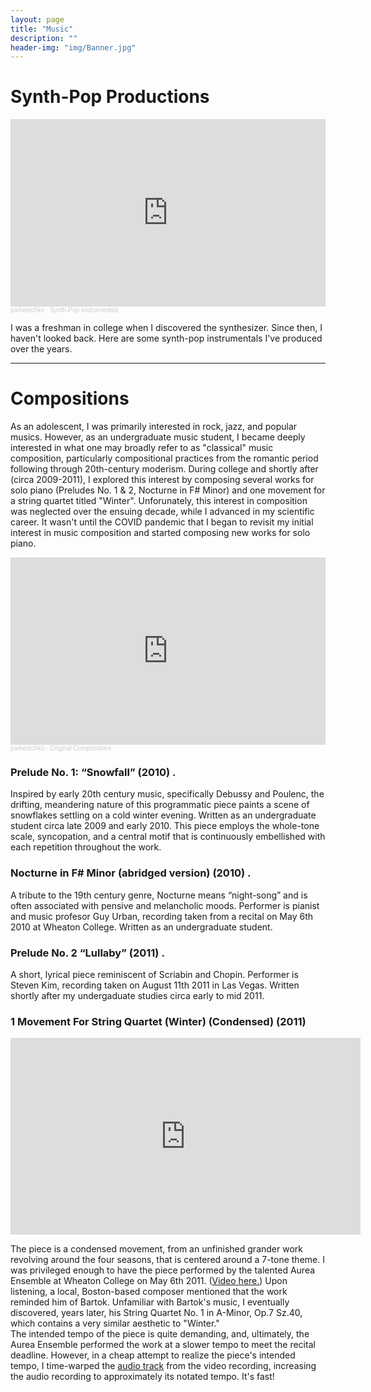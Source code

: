 ```yaml
---
layout: page
title: "Music"
description: ""
header-img: "img/Banner.jpg"
---
```


# Synth-Pop Productions

<iframe width="100%" height="300" scrolling="no" frameborder="no" allow="autoplay" src="https://w.soundcloud.com/player/?url=https%3A//api.soundcloud.com/playlists/193539&color=%23ff5500&auto_play=false&hide_related=false&show_comments=true&show_user=true&show_reposts=false&show_teaser=true&visual=true"></iframe><div style="font-size: 10px; color: #cccccc;line-break: anywhere;word-break: normal;overflow: hidden;white-space: nowrap;text-overflow: ellipsis; font-family: Interstate,Lucida Grande,Lucida Sans Unicode,Lucida Sans,Garuda,Verdana,Tahoma,sans-serif;font-weight: 100;"><a href="https://soundcloud.com/parkertichko" title="parkertichko" target="_blank" style="color: #cccccc; text-decoration: none;">parkertichko</a> · <a href="https://soundcloud.com/parkertichko/sets/synthpop" title="Synth-Pop Instrumentals" target="_blank" style="color: #cccccc; text-decoration: none;">Synth-Pop Instrumentals</a></div>

I was a freshman in college when I discovered the synthesizer. Since then, I haven't looked back. Here are some synth-pop instrumentals I've produced over the years.

___

# Compositions
As an adolescent, I was primarily interested in rock, jazz, and popular musics. However, as an undergraduate music student, I became deeply interested in what one may broadly refer to as "classical" music composition, particularly compositional practices from the romantic period following through 20th-century moderism. During college and shortly after (circa 2009-2011), I explored this interest by composing several works for solo piano (Preludes No. 1 & 2, Nocturne in F# Minor) and one movement for a string quartet titled "Winter". Unforunately, this interest in composition was neglected over the ensuing decade, while I advanced in my scientific career. It wasn't until the COVID pandemic that I began to revisit my initial interest in music composition and started composing new works for solo piano. 

<iframe width="100%" height="300" scrolling="no" frameborder="no" allow="autoplay" src="https://w.soundcloud.com/player/?url=https%3A//api.soundcloud.com/playlists/184090&color=%23ff5500&auto_play=false&hide_related=false&show_comments=true&show_user=true&show_reposts=false&show_teaser=true&visual=true"></iframe><div style="font-size: 10px; color: #cccccc;line-break: anywhere;word-break: normal;overflow: hidden;white-space: nowrap;text-overflow: ellipsis; font-family: Interstate,Lucida Grande,Lucida Sans Unicode,Lucida Sans,Garuda,Verdana,Tahoma,sans-serif;font-weight: 100;"><a href="https://soundcloud.com/parkertichko" title="parkertichko" target="_blank" style="color: #cccccc; text-decoration: none;">parkertichko</a> · <a href="https://soundcloud.com/parkertichko/sets/original-compositions" title="Original Compositions" target="_blank" style="color: #cccccc; text-decoration: none;">Original Compositions</a></div>

### Prelude No. 1: “Snowfall” (2010) <a href="/CV/parkertichkopreludeno1.pdf" target="_blank"><i class="fa fa-file-text fa-md"></i></a>.
Inspired by early 20th century music, specifically Debussy and Poulenc, the drifting, meandering nature of this programmatic piece paints a scene of snowflakes settling on a cold winter evening. Written as an undergraduate student circa late 2009 and early 2010. This piece employs the whole-tone scale, syncopation, and a central motif that is continuously embellished with each repetition throughout the work.

### Nocturne in F# Minor (abridged version) (2010) <a href="/CV/Nocturne1UrbanFINAL3.pdf" target="_blank"><i class="fa fa-file-text fa-md"></i></a>.
A tribute to the 19th century genre, Nocturne means “night-song” and is often associated with pensive and melancholic moods. Performer is pianist and music profesor Guy Urban, recording taken from a recital on May 6th 2010 at Wheaton College. Written as an undergraduate student.

### Prelude No. 2 “Lullaby” (2011)  <a href="/CV/parkertichkopreludeno2.pdf" target="_blank"><i class="fa fa-file-text fa-md"></i></a>.
A short, lyrical piece reminiscent of Scriabin and Chopin.  Performer is Steven Kim, recording taken on August 11th 2011 in Las Vegas. Written shortly after my undergaduate studies circa early to mid 2011.

### 1 Movement For String Quartet (Winter) (Condensed) (2011)
<iframe width="560" height="315" src="https://www.youtube.com/embed/0rfiWAt4_Mc?si=BvOf6zxkUlAWsWWG" title="YouTube video player" frameborder="0" allow="accelerometer; autoplay; clipboard-write; encrypted-media; gyroscope; picture-in-picture; web-share" referrerpolicy="strict-origin-when-cross-origin" allowfullscreen></iframe>

The piece is a condensed movement, from an unfinished grander work revolving around the four seasons, that is centered around a 7-tone theme. I was privileged enough to have the piece performed by the talented Aurea Ensemble at Wheaton College on May 6th 2011. ([Video here.](https://youtu.be/0rfiWAt4_Mc?feature=shared)) Upon listening, a local, Boston-based composer mentioned that the work reminded him of Bartok. Unfamiliar with Bartok's music, I eventually discovered, years later, his String Quartet No. 1 in A-Minor, Op.7 Sz.40, which contains a very similar aesthetic to "Winter."  
The intended tempo of the piece is quite demanding, and, ultimately, the Aurea Ensemble performed the work at a slower tempo to meet the recital deadline. However, in a cheap attempt to realize the piece's intended tempo, I time-warped the [audio track](https://soundcloud.com/parkertichko/1-movement-for-string?si=1a8f03af21124ed6be5caa8bd2b145c0&utm_source=clipboard&utm_medium=text&utm_campaign=social_sharing) from the video recording, increasing the audio recording to approximately its notated tempo. It's fast! 


